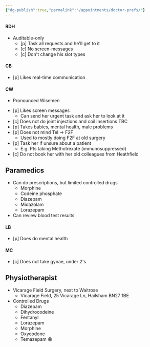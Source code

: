 ```yaml
---
{"dg-publish":true,"permalink":"/appointments/doctor-prefs/"}
---
```


#### RDH
* Auditable-only
	* [p] Task all requests and he'll get to it
	* [c] No screen-messages
	* [c] Don't change his slot types
#### CB
* [p] Likes real-time communication
#### CW
- Pronounced Wisemen
* [p] Likes screen messages
	- Can send her urgent task and ask her to look at it
* [c] Does not do joint injections and coil insertions TBC
* [p] Takes babies, mental health, male problems
* [p] Does not mind Tel -> F2F
	- Used to mostly doing F2F at old surgery
* [p] Task her if unsure about a patient
	- E.g. Pts taking Methotrexate (immunosuppressed)
* [c] Do not book her with her old colleagues from Heathfield
## Paramedics
* Can do prescriptions, but limited controlled drugs
	* Morphine
	* Codeine phosphate
	* Diazepam
	* Midazolam
	* Lorazepam
* Can review blood test results
#### LB
* [p] Does do mental health
#### MC
- [c] Does not take gynae, under 2's
## Physiotherapist
* Vicarage Field Surgery, next to Waitrose
	* Vicarage Field, 25 Vicarage Ln, Hailsham BN27 1BE
* Controlled Drugs
	* Diazepam
	* Dihydrocodeine
	* Fentanyl
	* Lorazepam
	* Morphine
	* Oxycodone
	* Temazepam
😀